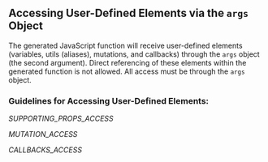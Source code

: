 ## Accessing User-Defined Elements via the `args` Object

The generated JavaScript function will receive user-defined elements (variables, utils (aliases), mutations, and callbacks) through the `args` object (the second argument). Direct referencing of these elements within the generated function is not allowed. All access must be through the `args` object.

### Guidelines for Accessing User-Defined Elements:

_SUPPORTING_PROPS_ACCESS_

_MUTATION_ACCESS_

_CALLBACKS_ACCESS_
